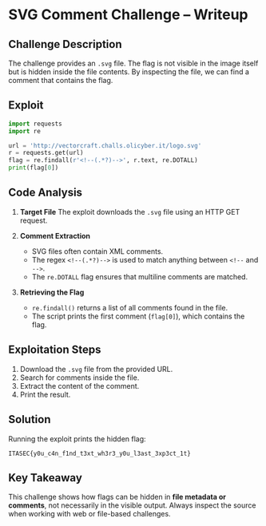# SVG Comment Challenge – Writeup

## Challenge Description
The challenge provides an `.svg` file. The flag is not visible in the image itself but is hidden inside the file contents. By inspecting the file, we can find a comment that contains the flag.

## Exploit
```python
import requests
import re

url = 'http://vectorcraft.challs.olicyber.it/logo.svg'
r = requests.get(url)
flag = re.findall(r'<!--(.*?)-->', r.text, re.DOTALL)
print(flag[0])
````

## Code Analysis

1. **Target File**
   The exploit downloads the `.svg` file using an HTTP GET request.

2. **Comment Extraction**

   * SVG files often contain XML comments.
   * The regex `<!--(.*?)-->` is used to match anything between `<!--` and `-->`.
   * The `re.DOTALL` flag ensures that multiline comments are matched.

3. **Retrieving the Flag**

   * `re.findall()` returns a list of all comments found in the file.
   * The script prints the first comment (`flag[0]`), which contains the flag.

## Exploitation Steps

1. Download the `.svg` file from the provided URL.
2. Search for comments inside the file.
3. Extract the content of the comment.
4. Print the result.

## Solution

Running the exploit prints the hidden flag:

```
ITASEC{y0u_c4n_f1nd_t3xt_wh3r3_y0u_l3ast_3xp3ct_1t}
```

## Key Takeaway

This challenge shows how flags can be hidden in **file metadata or comments**, not necessarily in the visible output. Always inspect the source when working with web or file-based challenges.

